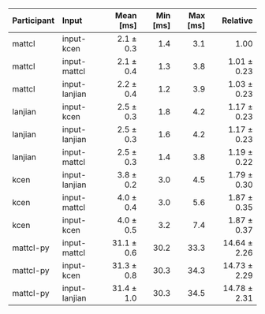 | Participant | Input | Mean [ms] | Min [ms] | Max [ms] | Relative |
|:---|:---|---:|---:|---:|---:|
| mattcl | input-kcen | 2.1 ± 0.3 | 1.4 | 3.1 | 1.00 |
| mattcl | input-mattcl | 2.1 ± 0.4 | 1.3 | 3.8 | 1.01 ± 0.23 |
| mattcl | input-lanjian | 2.2 ± 0.4 | 1.2 | 3.9 | 1.03 ± 0.23 |
| lanjian | input-kcen | 2.5 ± 0.3 | 1.8 | 4.2 | 1.17 ± 0.23 |
| lanjian | input-lanjian | 2.5 ± 0.3 | 1.6 | 4.2 | 1.17 ± 0.23 |
| lanjian | input-mattcl | 2.5 ± 0.3 | 1.4 | 3.8 | 1.19 ± 0.22 |
| kcen | input-lanjian | 3.8 ± 0.2 | 3.0 | 4.5 | 1.79 ± 0.30 |
| kcen | input-mattcl | 4.0 ± 0.4 | 3.0 | 5.6 | 1.87 ± 0.35 |
| kcen | input-kcen | 4.0 ± 0.5 | 3.2 | 7.4 | 1.87 ± 0.37 |
| mattcl-py | input-mattcl | 31.1 ± 0.6 | 30.2 | 33.3 | 14.64 ± 2.26 |
| mattcl-py | input-kcen | 31.3 ± 0.8 | 30.3 | 34.3 | 14.73 ± 2.29 |
| mattcl-py | input-lanjian | 31.4 ± 1.0 | 30.3 | 34.5 | 14.78 ± 2.31 |

